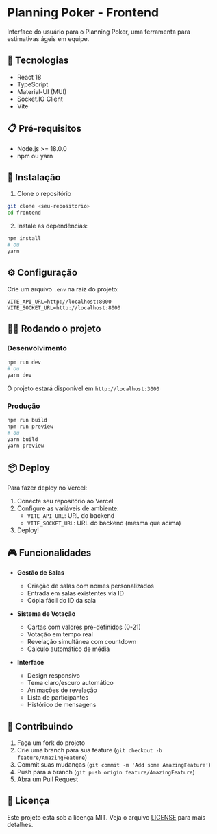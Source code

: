 # Planning Poker - Frontend

Interface do usuário para o Planning Poker, uma ferramenta para estimativas ágeis em equipe.

## 🚀 Tecnologias

- React 18
- TypeScript
- Material-UI (MUI)
- Socket.IO Client
- Vite

## 📋 Pré-requisitos

- Node.js >= 18.0.0
- npm ou yarn

## 🔧 Instalação

1. Clone o repositório
```bash
git clone <seu-repositorio>
cd frontend
```

2. Instale as dependências:
```bash
npm install
# ou
yarn
```

## ⚙️ Configuração

Crie um arquivo `.env` na raiz do projeto:

```env
VITE_API_URL=http://localhost:8000
VITE_SOCKET_URL=http://localhost:8000
```

## 🏃‍♂️ Rodando o projeto

### Desenvolvimento
```bash
npm run dev
# ou
yarn dev
```

O projeto estará disponível em `http://localhost:3000`

### Produção
```bash
npm run build
npm run preview
# ou
yarn build
yarn preview
```

## 📦 Deploy

Para fazer deploy no Vercel:

1. Conecte seu repositório ao Vercel
2. Configure as variáveis de ambiente:
   - `VITE_API_URL`: URL do backend
   - `VITE_SOCKET_URL`: URL do backend (mesma que acima)
3. Deploy!

## 🎮 Funcionalidades

- **Gestão de Salas**
  - Criação de salas com nomes personalizados
  - Entrada em salas existentes via ID
  - Cópia fácil do ID da sala

- **Sistema de Votação**
  - Cartas com valores pré-definidos (0-21)
  - Votação em tempo real
  - Revelação simultânea com countdown
  - Cálculo automático de média

- **Interface**
  - Design responsivo
  - Tema claro/escuro automático
  - Animações de revelação
  - Lista de participantes
  - Histórico de mensagens

## 🤝 Contribuindo

1. Faça um fork do projeto
2. Crie uma branch para sua feature (`git checkout -b feature/AmazingFeature`)
3. Commit suas mudanças (`git commit -m 'Add some AmazingFeature'`)
4. Push para a branch (`git push origin feature/AmazingFeature`)
5. Abra um Pull Request

## 📝 Licença

Este projeto está sob a licença MIT. Veja o arquivo [LICENSE](LICENSE) para mais detalhes.